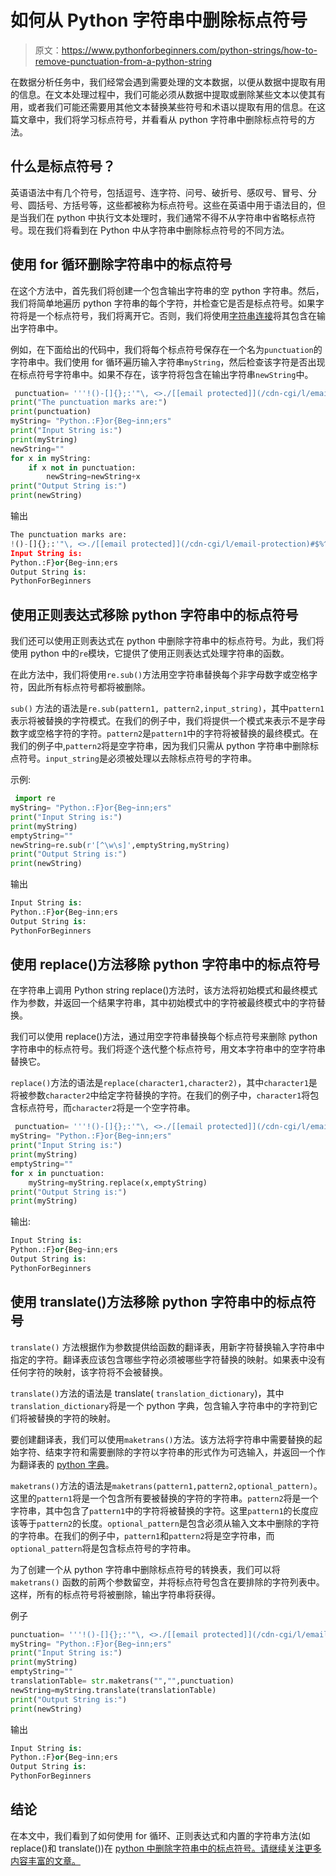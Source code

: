 # 如何从 Python 字符串中删除标点符号

> 原文：<https://www.pythonforbeginners.com/python-strings/how-to-remove-punctuation-from-a-python-string>

在数据分析任务中，我们经常会遇到需要处理的文本数据，以便从数据中提取有用的信息。在文本处理过程中，我们可能必须从数据中提取或删除某些文本以使其有用，或者我们可能还需要用其他文本替换某些符号和术语以提取有用的信息。在这篇文章中，我们将学习标点符号，并看看从 python 字符串中删除标点符号的方法。

## 什么是标点符号？

英语语法中有几个符号，包括逗号、连字符、问号、破折号、感叹号、冒号、分号、圆括号、方括号等，这些都被称为标点符号。这些在英语中用于语法目的，但是当我们在 python 中执行文本处理时，我们通常不得不从字符串中省略标点符号。现在我们将看到在 Python 中从字符串中删除标点符号的不同方法。

## 使用 for 循环删除字符串中的标点符号

在这个方法中，首先我们将创建一个包含输出字符串的空 python 字符串。然后，我们将简单地遍历 python 字符串的每个字符，并检查它是否是标点符号。如果字符将是一个标点符号，我们将离开它。否则，我们将使用[字符串连接](https://www.pythonforbeginners.com/concatenation/string-concatenation-and-formatting-in-python)将其包含在输出字符串中。

例如，在下面给出的代码中，我们将每个标点符号保存在一个名为`punctuation`的字符串中。我们使用 for 循环遍历输入字符串`myString`，然后检查该字符是否出现在标点符号字符串中。如果不存在，该字符将包含在输出字符串`newString`中。

```py
 punctuation= '''!()-[]{};:'"\, <>./[[email protected]](/cdn-cgi/l/email-protection)#$%^&*_~'''
print("The punctuation marks are:")
print(punctuation)
myString= "Python.:F}or{Beg~inn;ers"
print("Input String is:")
print(myString)
newString=""
for x in myString:
    if x not in punctuation:
        newString=newString+x
print("Output String is:")
print(newString) 
```

输出

```py
The punctuation marks are:
!()-[]{};:'"\, <>./[[email protected]](/cdn-cgi/l/email-protection)#$%^&*_~
Input String is:
Python.:F}or{Beg~inn;ers
Output String is:
PythonForBeginners
```

## 使用正则表达式移除 python 字符串中的标点符号

我们还可以使用正则表达式在 python 中删除字符串中的标点符号。为此，我们将使用 python 中的`re`模块，它提供了使用正则表达式处理字符串的函数。

在此方法中，我们将使用`re.sub()`方法用空字符串替换每个非字母数字或空格字符，因此所有标点符号都将被删除。

`sub()` 方法的语法是`re.sub(pattern1, pattern2,input_string)`，其中`pattern1`表示将被替换的字符模式。在我们的例子中，我们将提供一个模式来表示不是字母数字或空格字符的字符。`pattern2`是`pattern1`中的字符将被替换的最终模式。在我们的例子中,`pattern2`将是空字符串，因为我们只需从 python 字符串中删除标点符号。`input_string`是必须被处理以去除标点符号的字符串。

示例:

```py
 import re
myString= "Python.:F}or{Beg~inn;ers"
print("Input String is:")
print(myString)
emptyString=""
newString=re.sub(r'[^\w\s]',emptyString,myString)
print("Output String is:")
print(newString)
```

输出

```py
Input String is:
Python.:F}or{Beg~inn;ers
Output String is:
PythonForBeginners
```

## 使用 replace()方法移除 python 字符串中的标点符号

在字符串上调用 Python string replace()方法时，该方法将初始模式和最终模式作为参数，并返回一个结果字符串，其中初始模式中的字符被最终模式中的字符替换。

我们可以使用 replace()方法，通过用空字符串替换每个标点符号来删除 python 字符串中的标点符号。我们将逐个迭代整个标点符号，用文本字符串中的空字符串替换它。

`replace()`方法的语法是`replace(character1,character2)`，其中`character1`是将被参数`character2`中给定字符替换的字符。在我们的例子中，`character1`将包含标点符号，而`character2`将是一个空字符串。

```py
 punctuation= '''!()-[]{};:'"\, <>./[[email protected]](/cdn-cgi/l/email-protection)#$%^&*_~'''
myString= "Python.:F}or{Beg~inn;ers"
print("Input String is:")
print(myString)
emptyString=""
for x in punctuation:
    myString=myString.replace(x,emptyString)
print("Output String is:")
print(myString)
```

输出:

```py
Input String is:
Python.:F}or{Beg~inn;ers
Output String is:
PythonForBeginners
```

## 使用 translate()方法移除 python 字符串中的标点符号

`translate()` 方法根据作为参数提供给函数的翻译表，用新字符替换输入字符串中指定的字符。翻译表应该包含哪些字符必须被哪些字符替换的映射。如果表中没有任何字符的映射，该字符将不会被替换。

`translate()`方法的语法是 translate( `translation_dictionary`)，其中`translation_dictionary`将是一个 python 字典，包含输入字符串中的字符到它们将被替换的字符的映射。

要创建翻译表，我们可以使用`maketrans()`方法。该方法将字符串中需要替换的起始字符、结束字符和需要删除的字符以字符串的形式作为可选输入，并返回一个作为翻译表的 [python 字典](https://www.pythonforbeginners.com/dictionary/how-to-use-dictionaries-in-python/)。

`maketrans()`方法的语法是`maketrans(pattern1,pattern2,optional_pattern)`。这里的`pattern1`将是一个包含所有要被替换的字符的字符串。`pattern2`将是一个字符串，其中包含了`pattern1`中的字符将被替换的字符。这里`pattern1`的长度应该等于`pattern2`的长度。`optional_pattern`是包含必须从输入文本中删除的字符的字符串。在我们的例子中，`pattern1`和`pattern2`将是空字符串，而`optional_pattern`将是包含标点符号的字符串。

为了创建一个从 python 字符串中删除标点符号的转换表，我们可以将`maketrans()` 函数的前两个参数留空，并将标点符号包含在要排除的字符列表中。这样，所有的标点符号将被删除，输出字符串将获得。

例子

```py
punctuation= '''!()-[]{};:'"\, <>./[[email protected]](/cdn-cgi/l/email-protection)#$%^&*_~'''
myString= "Python.:F}or{Beg~inn;ers"
print("Input String is:")
print(myString)
emptyString=""
translationTable= str.maketrans("","",punctuation)
newString=myString.translate(translationTable)
print("Output String is:")
print(newString)
```

输出

```py
Input String is:
Python.:F}or{Beg~inn;ers
Output String is:
PythonForBeginners
```

## 结论

在本文中，我们看到了如何使用 for 循环、正则表达式和内置的字符串方法(如 replace()和 translate())在 [python 中删除字符串中的标点符号。请继续关注更多内容丰富的文章。](https://www.pythonforbeginners.com/loops/for-while-and-nested-loops-in-python)